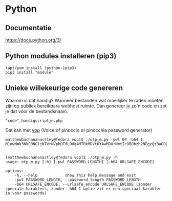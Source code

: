 # Python

## Documentatie

<a href="https://docs.python.org/3/">https://docs.python.org/3/</a>

## Python modules installeren (pip3)

    (apt/yum install (python-)pip3)
    pip3 install "module"

## Unieke willekeurige code genereren

Waarom is dat handig? Wanneer bestanden wat moeilijker te raden moeten zijn op publiek bereikbare webhost ruimte. Dan genereer je zo'n code en zet je dat voor de bestandsnaam.

    "code"_handigscriptje.php 

Dat kan met <a href="https://github.com/MatthewBuchananAstley/vop">vop</a> (Voice of pinoccio or pinocchia password generator)

    matthewbuchananastley@fedora vop]$ ./otp_m.py -pwl 64 -b64 1 
    M1owNWk3NkE0NGljNTVrNVphOTdLOUg4MTRkMDVtOXAwMDUrNmtIcDBDbzh2NEgzQzBaODVNUDY1MDREYU84


    [matthewbuchananastley@fedora vop]$ ./otp_m.py -h
    usage: otp_m.py [-h] [-pwl PASSWORD_LENGTH] [-b64 URLSAFE_ENCODE]

    options:
        -h, --help            show this help message and exit
        -pwl PASSWORD_LENGTH, --password_length PASSWORD_LENGTH 
        -b64 URLSAFE_ENCODE, --urlsafe_encode URLSAFE_ENCODE (zonder speciale karakters, zonder -b64 1 optie zit er een speciaal karakter in voor passwords)


